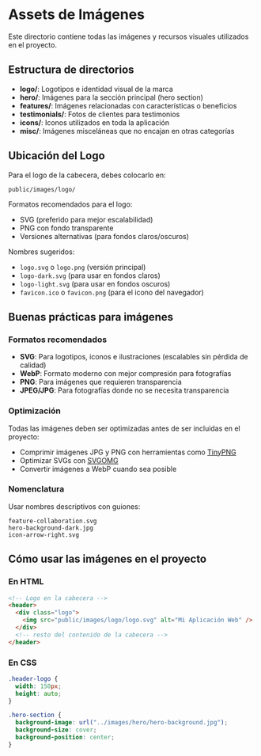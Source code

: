 # Assets de Imágenes

Este directorio contiene todas las imágenes y recursos visuales utilizados en el proyecto.

## Estructura de directorios

- **logo/**: Logotipos e identidad visual de la marca
- **hero/**: Imágenes para la sección principal (hero section)
- **features/**: Imágenes relacionadas con características o beneficios
- **testimonials/**: Fotos de clientes para testimonios
- **icons/**: Iconos utilizados en toda la aplicación
- **misc/**: Imágenes misceláneas que no encajan en otras categorías

## Ubicación del Logo

Para el logo de la cabecera, debes colocarlo en:

```
public/images/logo/
```

Formatos recomendados para el logo:

- SVG (preferido para mejor escalabilidad)
- PNG con fondo transparente
- Versiones alternativas (para fondos claros/oscuros)

Nombres sugeridos:

- `logo.svg` o `logo.png` (versión principal)
- `logo-dark.svg` (para usar en fondos claros)
- `logo-light.svg` (para usar en fondos oscuros)
- `favicon.ico` o `favicon.png` (para el icono del navegador)

## Buenas prácticas para imágenes

### Formatos recomendados

- **SVG**: Para logotipos, iconos e ilustraciones (escalables sin pérdida de calidad)
- **WebP**: Formato moderno con mejor compresión para fotografías
- **PNG**: Para imágenes que requieren transparencia
- **JPEG/JPG**: Para fotografías donde no se necesita transparencia

### Optimización

Todas las imágenes deben ser optimizadas antes de ser incluidas en el proyecto:

- Comprimir imágenes JPG y PNG con herramientas como [TinyPNG](https://tinypng.com/)
- Optimizar SVGs con [SVGOMG](https://jakearchibald.github.io/svgomg/)
- Convertir imágenes a WebP cuando sea posible

### Nomenclatura

Usar nombres descriptivos con guiones:

```
feature-collaboration.svg
hero-background-dark.jpg
icon-arrow-right.svg
```

## Cómo usar las imágenes en el proyecto

### En HTML

```html
<!-- Logo en la cabecera -->
<header>
  <div class="logo">
    <img src="public/images/logo/logo.svg" alt="Mi Aplicación Web" />
  </div>
  <!-- resto del contenido de la cabecera -->
</header>
```

### En CSS

```css
.header-logo {
  width: 150px;
  height: auto;
}

.hero-section {
  background-image: url("../images/hero/hero-background.jpg");
  background-size: cover;
  background-position: center;
}
```
